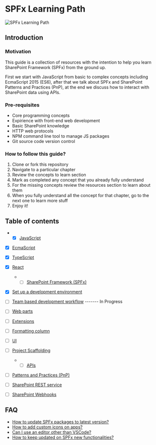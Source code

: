# SPFx Learning Path
![SPFx Learning Path](./assets/spfx-learning-path-logo.png "SPFx Learning Path")

## Introduction
### Motivation
This guide is a collection of resources with the intention to help you learn SharePoint Framework (SPFx) from the ground up.

First we start with JavaScript from basic to complex concepts including EcmaScript 2015 (ES6), after that we talk about SPFx and SharePoint Patterns and Practices (PnP), at the end we discuss how to interact with SharePoint data using APIs.

### Pre-requisites
  * Core programming concepts
  * Expirience with front-end web development
  * Basic SharePoint knowledge
  * HTTP web protocols
  * NPM command line tool to manage JS packages
  * Git source code version control

### How to follow this guide?
  1. Clone or fork this repository
  2. Navigate to a particular chapter
  3. Review the concepts to learn section
  4. Mark as completed any concept that you already fully understand
  5. For the missing concepts review the resources section to learn about them
  6. When you fully understand all the concept for that chapter, go to the next one to learn more stuff
  7. Enjoy it!

## Table of contents
  *   - [x] [JavaScript](./JavaScript)
- [x] [EcmaScript](./JavaScript/ecmascript.md)
- [x] [TypeScript](./JavaScript/typescript.md)
- [x] [React](./JavaScript/react.md)
      
  *   - [ ] [SharePoint Framework (SPFx)](./SPFx)
- [x] [Set up a development environment](./SPFx/development-environment.md)
- [ ] [Team based development workflow](./SPFx/team-based-development-workflow.md) ------- In Progress
- [ ] [Web parts](./SPFx/webparts.md)
- [ ] [Extensions](./SPFx/extensions.md)
- [ ] [Formatting column](https://docs.microsoft.com/en-us/sharepoint/dev/declarative-customization/column-formatting)
- [ ] [UI](./SPFx/ui.md)
- [ ] [Project Scaffolding](./SPFx/scaffolding.md)
  * - [ ] [APIs](./APIs)
- [ ] [Patterns and Practices (PnP)](./APIs/pnp.md)
- [ ] [SharePoint REST service](https://docs.microsoft.com/en-us/sharepoint/dev/apis/rest/get-to-know-the-sharepoint-rest-service)
- [ ] [SharePoint Webhooks](https://docs.microsoft.com/en-us/sharepoint/dev/apis/webhooks/overview-sharepoint-webhooks)

## FAQ
  * [How to update SPFx packages to latest version?](https://github.com/SharePoint/sp-dev-docs/blob/master/docs/spfx/update-latest-packages.md)
  * [How to add custom icons on apps?]()
  * [Can I use an editor other than VSCode?]()
  * [How to keep updated on SPFx new functionalities?]()
